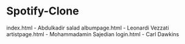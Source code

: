 # Spotify-Clone


index.html - Abdulkadir salad
albumpage.html - Leonardi Vezzati
artistpage.html - Mohammadamin Sajedian
login.html - Carl Dawkins
 
